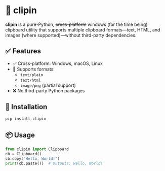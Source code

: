 # 🧠 clipin

**clipin** is a pure-Python, <s>cross-platform</s> windows (for the time being) clipboard utility that supports multiple clipboard formats—text, HTML, 
and images (where supported)—without third-party dependencies.

## ✅ Features

- ✅ Cross-platform: Windows, macOS, Linux
- 🧩 Supports formats:
  - `text/plain`
  - `text/html`
  - `image/png` (partial support)
- ❌ No third-party Python packages

## 🚀 Installation

```bash
pip install clipin
```
## 📦 Usage

```python
from clipin import Clipboard
cb = Clipboard()
cb.copy("Hello, World!")
print(cb.paste())  # Outputs: Hello, World!

